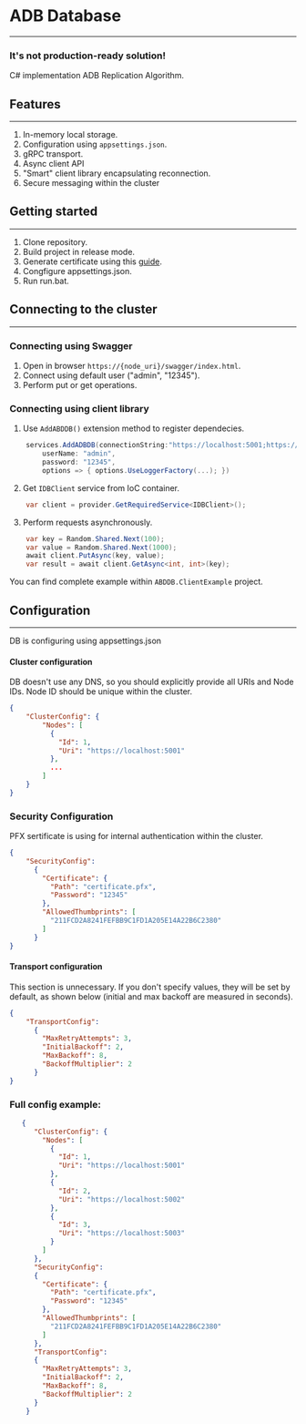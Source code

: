 # ADB Database
____
### It's not production-ready solution!
C# implementation ADB Replication Algorithm.
## Features
____
1. In-memory local storage.
2. Configuration using ```appsettings.json```.
3. gRPC transport. 
4. Async client API
5. "Smart" client library encapsulating reconnection.
6. Secure messaging within the cluster 

## Getting started
____
1. Clone repository.
2. Build project in release mode.
3. Generate certificate using this [guide](https://www.yogihosting.com/certificate-authentication/).
4. Congfigure appsettings.json.
5. Run run.bat.

## Connecting to the cluster
____
### Connecting using Swagger
1. Open in browser ```https://{node_uri}/swagger/index.html```.
2. Connect using default user ("admin", "12345").
3. Perform put or get operations.

### Connecting using client library
1. Use ```AddABDDB()``` extension method to register dependecies.
```csharp
    services.AddADBDB(connectionString:"https://localhost:5001;https://localhost:5002;https://localhost:5003",
        userName: "admin",
        password: "12345",
        options => { options.UseLoggerFactory(...); })
```
2. Get ```IDBClient``` service from IoC container.
```csharp
    var client = provider.GetRequiredService<IDBClient>();
```
3. Perform requests asynchronously.
```csharp
    var key = Random.Shared.Next(100);
    var value = Random.Shared.Next(1000);
    await client.PutAsync(key, value);
    var result = await client.GetAsync<int, int>(key);
```
You can find complete example within ```ABDDB.ClientExample``` project.
## Configuration
____
DB is configuring using appsettings.json
#### Cluster configuration
DB doesn't use any DNS, so you should explicitly provide all URIs and Node IDs. Node ID should be unique within the cluster.
```json
{
    "ClusterConfig": {
        "Nodes": [
          {
            "Id": 1,
            "Uri": "https://localhost:5001"
          },
          ...
        ]
    }
}
 ```
### Security Configuration
PFX sertificate is using for internal authentication within the cluster.
```json
{
    "SecurityConfig": 
      {
        "Certificate": {
          "Path": "certificate.pfx",
          "Password": "12345"
        },
        "AllowedThumbprints": [
          "211FCD2A8241FEFBB9C1FD1A205E14A22B6C2380"
        ]
      }
}
 ```
#### Transport configuration
This section is unnecessary. If you don't specify values, they will be set by default, as shown below (initial and max backoff are measured in seconds).

```json
{
    "TransportConfig": 
      {
        "MaxRetryAttempts": 3,
        "InitialBackoff": 2,
        "MaxBackoff": 8,
        "BackoffMultiplier": 2
      }
}
```

### Full config example:
```json
   {
      "ClusterConfig": {
        "Nodes": [
          {
            "Id": 1,
            "Uri": "https://localhost:5001"
          },
          {
            "Id": 2,
            "Uri": "https://localhost:5002"
          },
          {
            "Id": 3,
            "Uri": "https://localhost:5003"
          }
        ]
      },
      "SecurityConfig": 
      {
        "Certificate": {
          "Path": "certificate.pfx",
          "Password": "12345"
        },
        "AllowedThumbprints": [
          "211FCD2A8241FEFBB9C1FD1A205E14A22B6C2380"
        ]
      },
      "TransportConfig": 
      {
        "MaxRetryAttempts": 3,
        "InitialBackoff": 2,
        "MaxBackoff": 8,
        "BackoffMultiplier": 2
      }
    }
```